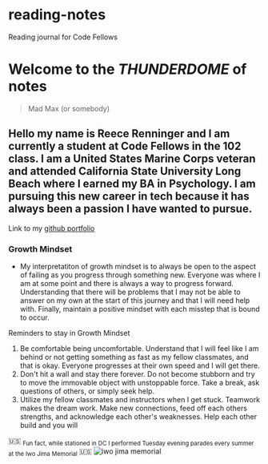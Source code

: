 # reading-notes
Reading journal for Code Fellows



# **Welcome to the _THUNDERDOME_ of notes**
> Mad Max (or somebody)


## Hello my name is Reece Renninger and I am currently a student at Code Fellows in the 102 class. I am a United States Marine Corps veteran and attended California State University Long Beach where I earned my BA in Psychology.  I am pursuing this new career in tech because it has always been a passion I have wanted to pursue.
Link to my [github portfolio](https://github.com/ReeceRenninger)

### Growth Mindset
- My interpretatiton of growth mindset is to always be open to the aspect of failing as you progress through something new. Everyone was where I am at some point and there is always a way to progress forward. Understanding that there will be problems that I may not be able to answer on my own at the start of this journey and that I will need help with.  Finally, maintain a positive mindset with each misstep that is bound to occur.

Reminders to stay in Growth Mindset
1. Be comfortable being uncomfortable. Understand that I will feel like I am behind or not getting something as fast as my fellow classmates, and that is okay.  Everyone progresses at their own speed and I will get there.
2. Don't hit a wall and stay there forever. Do not become stubborn and try to move the immovable object with unstoppable force.  Take a break, ask questions of others, or simply seek help.
3. Utilize my fellow classmates and instructors when I get stuck. Teamwork makes the dream work.  Make new connections, feed off each others strengths, and acknowledge each other's weaknesses. Help each other build and you will 







🇺🇸 <sub>Fun fact, while stationed in DC I performed Tuesday evening parades every summer at the Iwo Jima Memorial</sub>  🇺🇸
![iwo jima memorial](https://user-images.githubusercontent.com/109825175/211393677-c34b7228-5544-451a-b9de-376c6deef759.jpeg)

